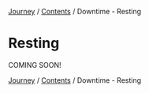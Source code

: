 [Journey](/wiki.md) / [Contents](/wiki/index.md) / Downtime - Resting

# Resting
COMING SOON!

[Journey](/wiki.md) / [Contents](/wiki/index.md) / Downtime - Resting